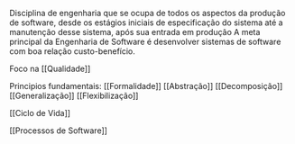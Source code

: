 Disciplina de engenharia que se ocupa de todos os aspectos da produção de software, desde os estágios iniciais de especificação do sistema até a manutenção desse sistema, após sua entrada em produção A meta principal da Engenharia de Software é desenvolver sistemas de software com boa relação custo-benefício.

Foco na [[Qualidade]] 

Principios fundamentais:
[[Formalidade]]
[[Abstração]]
[[Decomposição]]
[[Generalização]]
[[Flexibilização]] 

[[Ciclo de Vida]] 

[[Processos de Software]] 